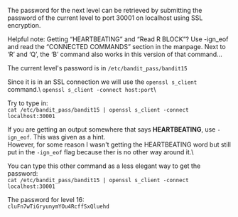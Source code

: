 The password for the next level can be retrieved by submitting the password of the current level to port 30001 on localhost using SSL encryption.

Helpful note: Getting “HEARTBEATING” and “Read R BLOCK”? Use -ign_eof and read the “CONNECTED COMMANDS” section in the manpage. Next to ‘R’ and ‘Q’, the ‘B’ command also works in this version of that command…

The current level's password is in `/etc/bandit_pass/bandit15`

Since it is in an SSL connection we will use the `openssl s_client` command.\ 
`openssl s_client -connect host:port`\

Try to type in:\
`cat /etc/bandit_pass/bandit15 | openssl s_client -connect localhost:30001`

If you are getting an output somewhere that says **HEARTBEATING**, use `-ign_eof`.  This was given as a hint.\
However, for some reason I wasn't getting the HEARTBEATING word but still put in the `-ign_eof` flag because ther is no other way around it.\

You can type this other command as a less elegant way to get the password:\
`cat /etc/bandit_pass/bandit15 | openssl s_client -connect localhost:30001`


The password for level 16:\
`cluFn7wTiGryunymYOu4RcffSxQluehd`
